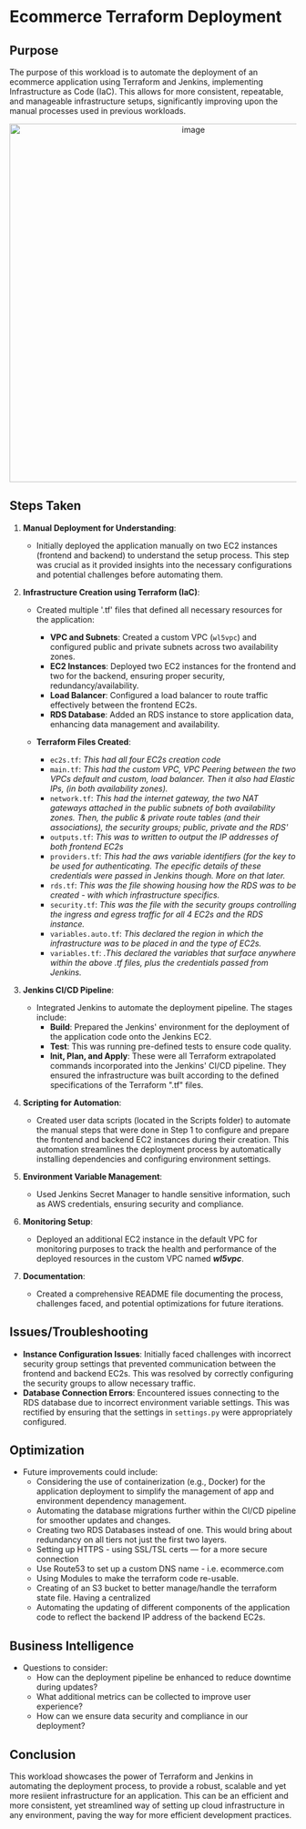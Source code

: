 # Ecommerce Terraform Deployment

## Purpose
The purpose of this workload is to automate the deployment of an ecommerce application using Terraform and Jenkins, implementing Infrastructure as Code (IaC). This allows for more consistent, repeatable, and manageable infrastructure setups, significantly improving upon the manual processes used in previous workloads.


<div align="center">
	<img width="630" alt="image" src="https://github.com/user-attachments/assets/123fecb7-21a3-41b1-a74d-a5d6c93ab550">
</div>


## Steps Taken

1. **Manual Deployment for Understanding**:
   - Initially deployed the application manually on two EC2 instances (frontend and backend) to understand the setup process. This step was crucial as it provided insights into the necessary configurations and potential challenges before automating them.

2. **Infrastructure Creation using Terraform (IaC)**:
   - Created multiple '.tf' files that defined all necessary resources for the application:
     - **VPC and Subnets**: Created a custom VPC (`wl5vpc`) and configured public and private subnets across two availability zones.
     - **EC2 Instances**: Deployed two EC2 instances for the frontend and two for the backend, ensuring proper security, redundancy/availability.
     - **Load Balancer**: Configured a load balancer to route traffic effectively between the frontend EC2s.
     - **RDS Database**: Added an RDS instance to store application data, enhancing data management and availability.

   - **Terraform Files Created**:
     - `ec2s.tf`: *This had all four EC2s creation code*
     - `main.tf`: *This had the custom VPC, VPC Peering between the two VPCs default and custom, load balancer. Then it also had Elastic IPs, (in both
       availability zones).*
     - `network.tf`: *This had the internet gateway, the two NAT gateways attached in the public subnets of both availability zones. Then, the
	public & private route tables (and their associations), the security groups; public, private and the RDS'*
     - `outputs.tf`: *This was to written to output the IP addresses of both frontend EC2s*
     - `providers.tf`: *This had the aws variable identifiers (for the key to be used for authenticating. The epecific details of these credentials 
	were passed in Jenkins though. More on that later.*
     - `rds.tf`: *This was the file showing housing how the RDS was to be created - with which infrastructure specifics.*
     - `security.tf`: *This was the file with the security groups controlling the ingress and egress traffic for all 4 EC2s and the RDS instance.*
     - `variables.auto.tf`: *This declared the region in which the infrastructure was to be placed in and the type of EC2s.*
     - `variables.tf`: *.This declared the variables that surface anywhere within the above .tf files, plus the credentials passed from Jenkins.*

3. **Jenkins CI/CD Pipeline**:
   - Integrated Jenkins to automate the deployment pipeline. The stages include:
     - **Build**: Prepared the Jenkins' environment for the deployment of the application code onto the Jenkins EC2.
     - **Test**: This was running pre-defined tests to ensure code quality.
     - **Init, Plan, and Apply**: These were all Terraform extrapolated commands incorporated into the Jenkins' CI/CD pipeline. They ensured the infrastructure was built according to the defined specifications of the Terraform ".tf" files.

4. **Scripting for Automation**:
   - Created user data scripts (located in the Scripts folder) to automate the manual steps that were done in Step 1 to configure and prepare the
     frontend and backend EC2 instances during their creation. This automation streamlines the deployment process by automatically installing
     dependencies and configuring environment settings.

5. **Environment Variable Management**:
   - Used Jenkins Secret Manager to handle sensitive information, such as AWS credentials, ensuring security and compliance.

6. **Monitoring Setup**:
   - Deployed an additional EC2 instance in the default VPC for monitoring purposes to track the health and performance of the deployed resources in the custom VPC named _**wl5vpc**_.

7. **Documentation**:
   - Created a comprehensive README file documenting the process, challenges faced, and potential optimizations for future iterations.


## Issues/Troubleshooting
- **Instance Configuration Issues**: Initially faced challenges with incorrect security group settings that prevented communication between the frontend and backend EC2s. This was resolved by correctly configuring the security groups to allow necessary traffic.
- **Database Connection Errors**: Encountered issues connecting to the RDS database due to incorrect environment variable settings. This was rectified by ensuring that the settings in `settings.py` were appropriately configured.


## Optimization
- Future improvements could include:
  - Considering the use of containerization (e.g., Docker) for the application deployment to simplify the management of app and
    environment dependency management.
  - Automating the database migrations further within the CI/CD pipeline for smoother updates and changes.
  - Creating two RDS Databases instead of one. This would bring about redundancy on all tiers not just the first two layers.
  - Setting up HTTPS - using SSL/TSL certs — for a more secure connection
  - Use Route53 to set up a custom DNS name - i.e. ecommerce.com
  - Using Modules to make the terraform code re-usable.
  - Creating of an S3 bucket to better manage/handle the terraform state file. Having a centralized
  - Automating the updating of different components of the application code to reflect the backend IP address of the backend EC2s.


## Business Intelligence
- Questions to consider:
  - How can the deployment pipeline be enhanced to reduce downtime during updates?
  - What additional metrics can be collected to improve user experience?
  - How can we ensure data security and compliance in our deployment?

## Conclusion
This workload showcases the power of Terraform and Jenkins in automating the deployment process, to provide a robust, scalable and yet more resiient infrastructure for an application. This can be an efficient and more consistent, yet streamlined way of setting up cloud infrastructure in any environment, paving the way for more efficient development practices.
